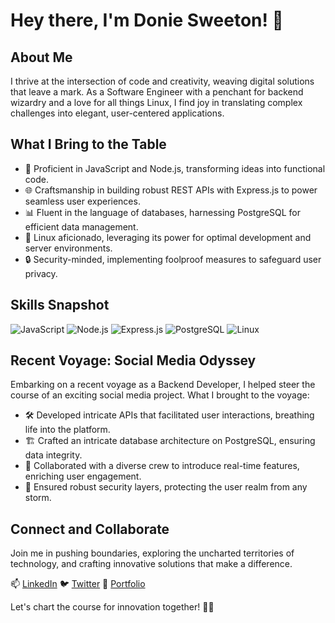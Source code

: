 # Hey there, I'm Donie Sweeton! 👋

## About Me

I thrive at the intersection of code and creativity, weaving digital solutions that leave a mark. As a Software Engineer with a penchant for backend wizardry and a love for all things Linux, I find joy in translating complex challenges into elegant, user-centered applications.

## What I Bring to the Table

- 🚀 Proficient in JavaScript and Node.js, transforming ideas into functional code.
- 🌐 Craftsmanship in building robust REST APIs with Express.js to power seamless user experiences.
- 📊 Fluent in the language of databases, harnessing PostgreSQL for efficient data management.
- 🐧 Linux aficionado, leveraging its power for optimal development and server environments.
- 🔒 Security-minded, implementing foolproof measures to safeguard user privacy.

## Skills Snapshot

![JavaScript](https://fontawesome.com/v5.15/assets/img/icons/regular/file-code.svg) ![Node.js](https://fontawesome.com/v5.15/assets/img/icons/brands/node-js.svg) ![Express.js](https://fontawesome.com/v5.15/assets/img/icons/brands/node-js.svg) ![PostgreSQL](https://fontawesome.com/v5.15/assets/img/icons/brands/postgres.svg) ![Linux](https://fontawesome.com/v5.15/assets/img/icons/brands/linux.svg)

## Recent Voyage: Social Media Odyssey

Embarking on a recent voyage as a Backend Developer, I helped steer the course of an exciting social media project. What I brought to the voyage:

- 🛠️ Developed intricate APIs that facilitated user interactions, breathing life into the platform.
- 🏗️ Crafted an intricate database architecture on PostgreSQL, ensuring data integrity.
- 🎯 Collaborated with a diverse crew to introduce real-time features, enriching user engagement.
- 🔑 Ensured robust security layers, protecting the user realm from any storm.

## Connect and Collaborate

Join me in pushing boundaries, exploring the uncharted territories of technology, and crafting innovative solutions that make a difference.

📫 [LinkedIn](https://www.linkedin.com/in/doniesweeton)
🐦 [Twitter](https://twitter.com/doniesweeton)
💼 [Portfolio](https://www.doniesweeton.com)

Let's chart the course for innovation together! 🌟🚀
